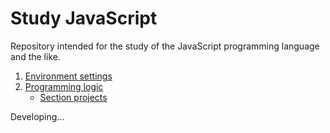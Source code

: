 # Study JavaScript

Repository intended for the study of the JavaScript programming language and the like.

1. [Environment settings]()
2. [Programming logic](./study/2_html-and-css-template.md)
   - [Section projects]()


Developing...